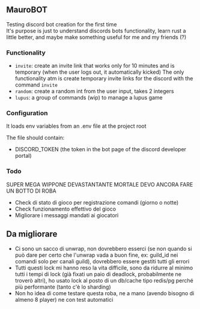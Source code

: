 ## MauroBOT

Testing discord bot creation for the first time  
It's purpose is just to understand discords bots functionality, learn rust a little better, and maybe make something useful for me and my friends (?)


### Functionality

- `invite`: create an invite link that works only for 10 minutes and is temporary (when the user logs out, it automatically kicked)
The only functionality atm is create temporary invite links for the discord with the command `invite`
- `random`: create a random int from the user input, takes 2 integers
- `lupus`: a group of commands (wip) to manage a lupus game


### Configuration

It loads env variables from an .env file at the project root  

The file should contain:
- DISCORD_TOKEN (the token in the bot page of the discord developer portal)


### Todo

SUPER MEGA WIPPONE DEVASTANTANTE MORTALE DEVO ANCORA FARE UN BOTTO DI ROBA
- Check di stato di gioco per registrazione comandi (giorno o notte)
- Check funzionamento effettivo del gioco
- Migliorare i messaggi mandati ai giocatori


## Da migliorare
- Ci sono un sacco di unwrap, non dovrebbero esserci (se non quando si può dare per certo che l'unwrap vada a buon fine, ex: guild_id nei comandi solo per canali guild), dovrebbero essere gestiti tutti gli errori
- Tutti questi lock mi hanno reso la vita difficile, sono da ridurre al minimo tutti i tempi di lock (già fixati un paio di deadlock, probabilmente ne troverò altri), ho usato lock al posto di un db/cache tipo redis/pg perché più performante (tanto c'è lo sharding)
- Non ho idea di come  testare questa roba, ne a mano (avendo bisogno di almeno 8 player) ne con test automatici